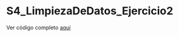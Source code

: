# S4_LimpiezaDeDatos_Ejercicio2
Ver código completo [aquí](https://ciencia-de-datos-espaciales-2023-2.github.io/S4_LimpiezaDeDatos_Ejercicio2/)
